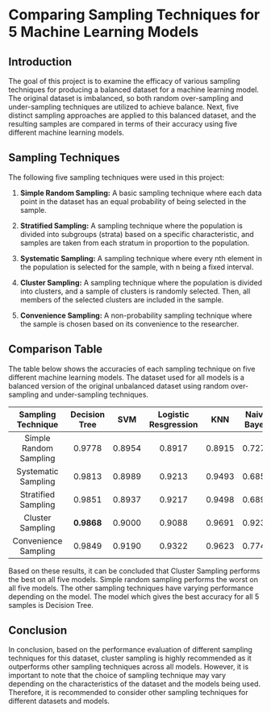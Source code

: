 # Comparing Sampling Techniques for 5 Machine Learning Models

## Introduction

The goal of this project is to examine the efficacy of various sampling techniques for producing a balanced dataset for a machine learning model. The original dataset is imbalanced, so both random over-sampling and under-sampling techniques are utilized to achieve balance. Next, five distinct sampling approaches are applied to this balanced dataset, and the resulting samples are compared in terms of their accuracy using five different machine learning models.

## Sampling Techniques

The following five sampling techniques were used in this project:

1. **Simple Random Sampling:** A basic sampling technique where each data point in the dataset has an equal probability of being selected in the sample.

2. **Stratified Sampling:** A sampling technique where the population is divided into subgroups (strata) based on a specific characteristic, and samples are taken from each stratum in proportion to the population.

3. **Systematic Sampling:** A sampling technique where every nth element in the population is selected for the sample, with n being a fixed interval.

4. **Cluster Sampling:** A sampling technique where the population is divided into clusters, and a sample of clusters is randomly selected. Then, all members of the selected clusters are included in the sample.

5. **Convenience Sampling:** A non-probability sampling technique where the sample is chosen based on its convenience to the researcher.

## Comparison Table

The table below shows the accuracies of each sampling technique on five different machine learning models. The dataset used for all models is a balanced version of the original unbalanced dataset using random over-sampling and under-sampling techniques.

| Sampling Technique | Decision Tree | SVM | Logistic Resgression | KNN | Naive Bayes |
|:---------------:|:---------------:|:---------------:|:---------------:|:---------------:|:---------------:|
| Simple Random Sampling | 0.9778 | 0.8954 | 0.8917 | 0.8915 | 0.7275 |
| Systematic Sampling | 0.9813 | 0.8989 | 0.9213 | 0.9493 | 0.6854 |
| Stratified Sampling | 0.9851 | 0.8937 | 0.9217 | 0.9498 | 0.6890 |
| Cluster Sampling | **0.9868** | 0.9000 | 0.9088 | 0.9691 | 0.9235 |
| Convenience Sampling | 0.9849 | 0.9190 | 0.9322 | 0.9623 | 0.7740 |

Based on these results, it can be concluded that Cluster Sampling performs the best on all five models. Simple random sampling performs the worst on all five models. The other sampling techniques have varying performance depending on the model. The model which gives the best accuracy for all 5 samples is Decision Tree.

## Conclusion

In conclusion, based on the performance evaluation of different sampling techniques for this dataset, cluster sampling is highly recommended as it outperforms other sampling techniques across all models. However, it is important to note that the choice of sampling technique may vary depending on the characteristics of the dataset and the models being used. Therefore, it is recommended to consider other sampling techniques for different datasets and models.
 
